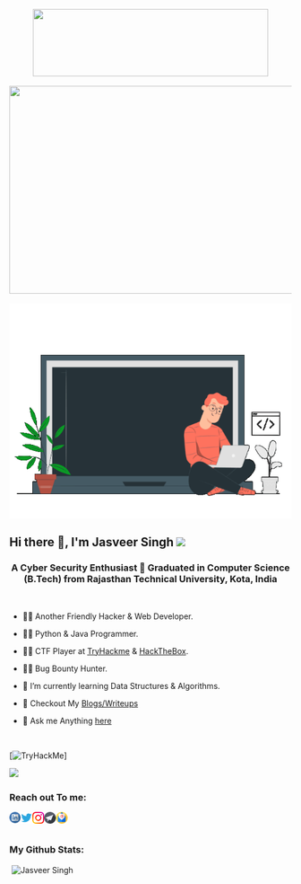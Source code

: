 <p align="center"><img src="https://user-images.githubusercontent.com/86272521/158034188-0fc92842-843e-44ef-8d26-c4ffea0c3038.gif" width="420" height="120"/>
<p align="center"><img src=https://user-images.githubusercontent.com/86272521/160924819-75f63ba5-b92d-4d5a-8f8b-e4b6ac6d5160.gif width="620" height="370"/>
<p align ="center">

<img align="center" alt="GIF" width="512" height="384" src="https://raw.githubusercontent.com/an0nv33r/an0nv33r/main/assets/portfolio.gif" />

<h2 align="left"> Hi there 👋, I'm Jasveer Singh <img src="https://media.giphy.com/media/mGcNjsfWAjY5AEZNw6/giphy.gif" width="50"></h2>

<h3 align="center">A Cyber Security Enthusiast 🤖 Graduated in Computer Science (B.Tech) from Rajasthan Technical University, Kota, India</h3>
<br />

- 👨‍💻 Another Friendly Hacker & Web Developer.

- 👨‍💻 Python & Java Programmer.

- 👨‍💻 CTF Player at [TryHackme](https://tryhackme.com/p/IamJasveer) & [HackTheBox](https://app.hackthebox.com/profile/651015).

- 🐱‍💻 Bug Bounty Hunter.

- 🌱 I’m currently learning Data Structures & Algorithms.

- 📝 Checkout My [Blogs/Writeups](https://oyeecoder.blogspot.com/)

- 💬 Ask me Anything [here](https://oyeecoder.blogspot.com/p/get-in-touch.html)

<br>

[<img src="https://tryhackme-badges.s3.amazonaws.com/IamJasveer.png" alt="TryHackMe">]

<!--
</br>
<a href="https://twitter.com/an0nv33r"><img src="https://img.shields.io/twitter/follow/an0nv33r?label=Twitter&style=social" alt="Twitter"></a>
<br>
 -->

<img src=https://media.giphy.com/media/3oEjHWpiVIOGXT5l9m/giphy.gif width="300">
</br>

<h3 align="left"> Reach out To me:</h3>

<a href="https://www.linkedin.com/in/an0nv33r">
  <img align="left" alt="Jasveer Singh | Linkedin" width="20px" src="https://raw.githubusercontent.com/an0nv33r/an0nv33r/main/assets/linkedin.svg" />
</a>

<a href="https://twitter.com/an0nv33r">
  <img align="left" alt="Jasveer Singh | Twitter" width="21px" src="https://raw.githubusercontent.com/an0nv33r/an0nv33r/main/assets/twitter.svg" />
</a>

<a href="https://instagram.com/iamveer.me">
  <img align="left" alt="Jasveer Singh | Instagram" width="21px" src="https://raw.githubusercontent.com/an0nv33r/an0nv33r/main/assets/instagram.svg" />
</a>

<a href="https://t.me/an0nv33r">
  <img align="left" alt="Jasveer Singh | Telegram" width="21px" src="https://raw.githubusercontent.com/an0nv33r/an0nv33r/main/assets/telegram.png" />
</a>

<a href="mailto:veer@cyberdude.com">
  <img align="left" alt="Jasveer Singh | Email" width="21px" src="https://raw.githubusercontent.com/an0nv33r/an0nv33r/main/assets/email.svg" />
</a>

<br />
<br />

<h3 align="left"> My Github Stats:</h3>

<p>&nbsp;<img align="center" src="https://github-readme-stats.vercel.app/api?username=an0nv33r&show_icons=true&count_private=true&theme=dark" alt="Jasveer Singh" /></p>

